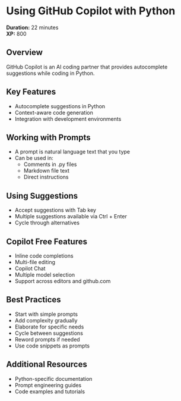 # Using GitHub Copilot with Python

**Duration:** 22 minutes  
**XP:** 800

## Overview
GitHub Copilot is an AI coding partner that provides autocomplete suggestions while coding in Python.

## Key Features
- Autocomplete suggestions in Python
- Context-aware code generation
- Integration with development environments

## Working with Prompts
- A prompt is natural language text that you type
- Can be used in:
  - Comments in .py files
  - Markdown file text
  - Direct instructions

## Using Suggestions
- Accept suggestions with Tab key
- Multiple suggestions available via Ctrl + Enter
- Cycle through alternatives

## Copilot Free Features
- Inline code completions
- Multi-file editing
- Copilot Chat
- Multiple model selection
- Support across editors and github.com

## Best Practices
- Start with simple prompts
- Add complexity gradually
- Elaborate for specific needs
- Cycle between suggestions
- Reword prompts if needed
- Use code snippets as prompts

## Additional Resources
- Python-specific documentation
- Prompt engineering guides
- Code examples and tutorials
